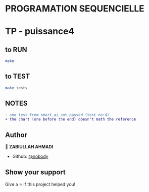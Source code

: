 # PROGRAMATION SEQUENCIELLE 

# TP - puissance4 

## to RUN

```sh
make
```

## to TEST

```sh
make tests
```

## NOTES

```diff
- one test from smart_ai not passed (test no:4)
+ the chart (one before the end) doesn't math the reference  
```


## Author

👤 **ZABIULLAH AHMADI**

* Github: [@nobody](https://githepia.hesge.ch/nobody)


## Show your support

Give a ⭐️ if this project helped you!

